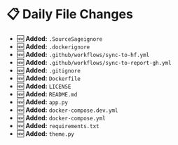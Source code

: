 # 📋 Daily File Changes

- 🆕 **Added:** `.SourceSageignore`
- 🆕 **Added:** `.dockerignore`
- 🆕 **Added:** `.github/workflows/sync-to-hf.yml`
- 🆕 **Added:** `.github/workflows/sync-to-report-gh.yml`
- 🆕 **Added:** `.gitignore`
- 🆕 **Added:** `Dockerfile`
- 🆕 **Added:** `LICENSE`
- 🆕 **Added:** `README.md`
- 🆕 **Added:** `app.py`
- 🆕 **Added:** `docker-compose.dev.yml`
- 🆕 **Added:** `docker-compose.yml`
- 🆕 **Added:** `requirements.txt`
- 🆕 **Added:** `theme.py`

